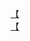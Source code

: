 [【](http://tieba.baidu.com/p/4629792950?see_lz=1&pn=)   
[【](http://tieba.baidu.com/p/4630722096?see_lz=1&pn=)   
